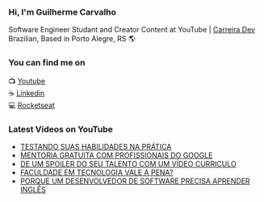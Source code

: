 ### Hi, I'm Guilherme Carvalho

Software Engineer Studant and Creator Content at YouTube | [Carreira Dev](https://www.youtube.com/channel/UCFKcExSRBeEFMBxSJHzGwFw) <br>
Brazilian, Based in Porto Alegre, RS 🌎

### You can find me on

📺 [Youtube](https://www.youtube.com/channel/UCFKcExSRBeEFMBxSJHzGwFw) <br>
☕ [Linkedin](https://www.linkedin.com/in/carreiradev/) <br>
💻 [Rocketseat](https://app.rocketseat.com.br/me/guilhermecarvalho) <br>


### Latest Videos on YouTube

<!-- YOUTUBE:START -->
- [TESTANDO SUAS HABILIDADES NA PRÁTICA](https://www.youtube.com/watch?v=hm2gMo7PHkQ)
- [MENTORIA GRATUITA COM PROFISSIONAIS DO GOOGLE](https://www.youtube.com/watch?v=KPY2o1SgJcc)
- [DE UM SPOILER DO SEU TALENTO COM UM VÍDEO CURRICULO](https://www.youtube.com/watch?v=bJrQ33JocTQ)
- [FACULDADE EM TECNOLOGIA VALE A PENA?](https://www.youtube.com/watch?v=rXhK01RHUCs)
- [PORQUE UM DESENVOLVEDOR DE SOFTWARE PRECISA APRENDER INGLÊS](https://www.youtube.com/watch?v=uofHtUMdCo0)
<!-- YOUTUBE:END -->

